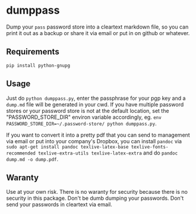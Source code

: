 # dumppass

Dump your `pass` password store into a cleartext markdown file, so you
can print it out as a backup or share it via email or put in on github
or whatever.

## Requirements
```
pip install python-gnupg
```

## Usage

Just do `python dumppass.py`, enter the passphrase for your pgp key
and a `dump.md` file will be generated in your cwd.  If you have
multiple password stores or your password store is not at the default
location, set the "PASSWORD_STORE_DIR" environ variable accordingly,
eg.  `env PASSWORD_STORE_DIR=~/.password-store/ python dumppass.py`.

If you want to convert it into a pretty pdf that you can send to
management via email or put into your company's Dropbox, you can
install `pandoc` via `sudo apt-get install pandoc texlive-latex-base
texlive-fonts-recommended texlive-extra-utils texlive-latex-extra` and
do `pandoc dump.md -o dump.pdf`.

## Waranty

Use at your own risk.  There is no waranty for security because there
is no security in this package.  Don't be dumb dumping your passwords.
Don't send your passwords in cleartext via email.
